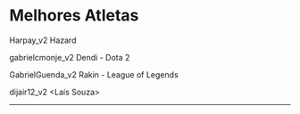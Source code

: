 # Melhores Atletas
Harpay_v2
Hazard

 gabrielcmonje_v2
Dendi - Dota 2

GabrielGuenda_v2
Rakin - League of Legends

dijair12_v2
<Ronaldo>
<Laís Souza>

----
